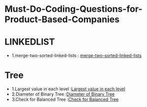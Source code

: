 # Must-Do-Coding-Questions-for-Product-Based-Companies
# LINKEDLIST
- 1.merge-two-sorted-linked-lists : [merge-two-sorted-linked-lists](https://practice.geeksforgeeks.org/problems/merge-two-sorted-linked-lists/1)






# Tree
- 1.Largest value in each level :[Largest value in each level](https://practice.geeksforgeeks.org/problems/largest-value-in-each-level/1/#)
- 2.Diameter of Binary Tree :[Diameter of Binary Tree](https://practice.geeksforgeeks.org/problems/diameter-of-binary-tree/1#)
- 3.Check for Balanced Tree  :[Check for Balanced Tree ](https://practice.geeksforgeeks.org/problems/check-for-balanced-tree/1#)
           

